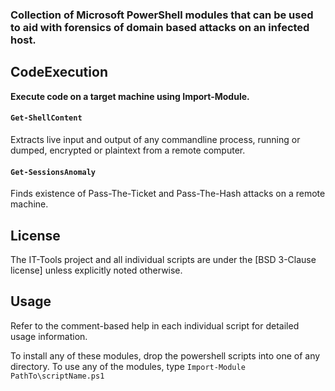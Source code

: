 ### Collection of Microsoft PowerShell modules that can be used to aid with forensics of domain based attacks on an infected host.

## CodeExecution

**Execute code on a target machine using Import-Module.**


#### `Get-ShellContent`

Extracts live input and output of any commandline process, running or dumped, encrypted or plaintext from a remote computer.


#### `Get-SessionsAnomaly`

Finds existence of Pass-The-Ticket and Pass-The-Hash attacks on a remote machine.

## License

The IT-Tools project and all individual scripts are under the [BSD 3-Clause license] unless explicitly noted otherwise.

## Usage

Refer to the comment-based help in each individual script for detailed usage information.

To install any of these modules, drop the powershell scripts into one of any directory.
To use any of the modules, type `Import-Module PathTo\scriptName.ps1`